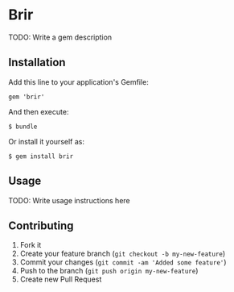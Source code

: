 # Brir

TODO: Write a gem description

## Installation

Add this line to your application's Gemfile:

    gem 'brir'

And then execute:

    $ bundle

Or install it yourself as:

    $ gem install brir

## Usage

TODO: Write usage instructions here

## Contributing

1. Fork it
2. Create your feature branch (`git checkout -b my-new-feature`)
3. Commit your changes (`git commit -am 'Added some feature'`)
4. Push to the branch (`git push origin my-new-feature`)
5. Create new Pull Request
